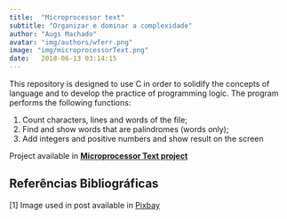 ```yaml
---
title:  "Microprocessor text"
subtitle: "Organizar e dominar a complexidade"
author: "Augs Machado"
avatar: "img/authors/wferr.png"
image: "img/microprocessorText.png"
date:   2018-06-13 03:14:15
---
```


This repository is designed to use C in order to solidify the concepts of language and to develop the practice of programming logic. The program performs the following functions:
1. Count characters, lines and words of the file;
2. Find and show words that are palindromes (words only);
3. Add integers and positive numbers and show result on the screen

Project available in **[Microprocessor Text project](https://github.com/augsmachado/microprocessorText/)**

## Referências Bibliográficas
[1] Image used in post available in [Pixbay](https://pixabay.com/pt/vectors/editor-de-texto-escrito-documento-1794110/)
